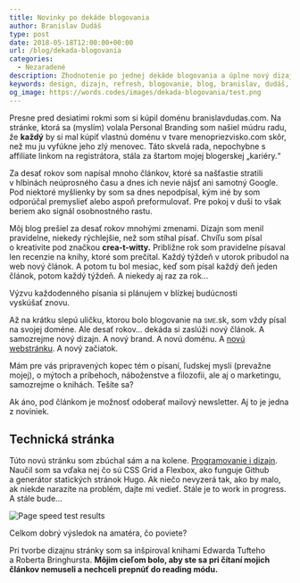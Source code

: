```yaml
---
title: Novinky po dekáde blogovania
author: Branislav Dudáš
type: post
date: 2018-05-18T12:00:00+00:00
url: /blog/dekada-blogovania
categories:
  - Nezaradené
description: Zhodnotenie po jednej dekáde blogovania a úplne nový dizajn, technológia a adresa blogu.
keywords: design, dizajn, refresh, blogovanie, blog, branislav, dudáš, výkon, cms, písanie, copywriting
og_image: https://words.codes/images/dekada-blogovania/test.png
---
```

Presne pred desiatimi rokmi som si kúpil doménu branislavdudas.com. Na stránke, ktorá sa (myslím) volala Personal Branding som našiel múdru radu, že **každý** by si mal kúpiť vlastnú doménu v&nbsp;tvare menopriezvisko.com skôr, než mu ju vyfúkne jeho zlý menovec. Táto skvelá rada, nepochybne s affiliate linkom na registrátora, stála za štartom mojej blogerskej&nbsp;„kariéry.“

Za desať rokov som napísal mnoho článkov, ktoré sa našťastie stratili v&nbsp;hlbinách neúprosného času a&nbsp;dnes ich nevie nájsť ani samotný Google. Pod niektoré myšlienky by som sa dnes nepodpísal, kým iné by som odporúčal premyslieť alebo aspoň preformulovať. Pre pokoj v&nbsp;duši to však beriem ako signál osobnostného&nbsp;rastu. 

Môj blog prešiel za desať rokov mnohými zmenami. Dizajn som menil pravidelne, niekedy rýchlejšie, než som stíhal písať. Chvíľu som písal o&nbsp;kreativite pod značkou **crea-t-witty.** Približne rok som pravidelne písaval len recenzie na knihy, ktoré som prečítal. Každý týždeň v utorok pribudol na web nový článok. A&nbsp;potom tu bol mesiac, keď som písal každý deň jeden článok, potom každý týždeň. A&nbsp;niekedy aj raz za rok… <aside>Výzvu každodenného písania si plánujem v&nbsp;blízkej budúcnosti vyskúšať&nbsp;znovu.</aside>

Až na krátku slepú uličku, ktorou bolo blogovanie na <span style="font-variant:small-caps;">sme</span>.sk, som vždy písal na svojej doméne. Ale desať rokov… dekáda si zaslúži nový článok. A samozrejme nový dizajn. A nový brand. A novú doménu. A [novú webstránku](/sluzby/webstranka/). A nový začiatok.

Mám pre vás pripravených kopec tém o&nbsp;písaní, ľudskej mysli (prevažne mojej), o&nbsp;mýtoch a&nbsp;príbehoch, náboženstve a&nbsp;filozofii, ale aj o&nbsp;marketingu, samozrejme o&nbsp;knihách. Tešíte sa? <aside>Ak áno, pod článkom je možnosť odoberať mailový newsletter. Aj to je jedna z&nbsp;noviniek.</aside>

## Technická stránka
Túto novú stránku som zbúchal sám a&nbsp;na kolene. [Programovanie i&nbsp;dizajn](/sluzby/webstranka/). Naučil som sa vďaka nej čo sú CSS Grid a&nbsp;Flexbox, ako funguje Github a&nbsp;generátor statických stránok Hugo. Ak niečo nevyzerá tak, ako by malo, ak niekde narazíte na problém, dajte mi vedieť. Stále je to work in progress. A&nbsp;stále&nbsp;bude…

![Page speed test results](/images/dekada-blogovania/test.png) <aside>Celkom dobrý výsledok na amatéra, čo&nbsp;poviete?</aside>

Pri tvorbe dizajnu stránky som sa inšpiroval knihami Edwarda Tufteho a&nbsp;Roberta Bringhursta. **Môjim cieľom bolo, aby ste sa pri čítaní mojich článkov nemuseli a&nbsp;nechceli prepnúť do reading&nbsp;módu.**


